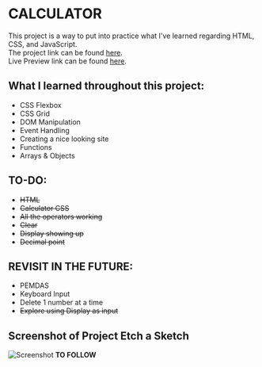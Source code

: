 # CALCULATOR
This project is a way to put into practice what I've learned regarding HTML, CSS, and JavaScript.  
The project link can be found [here](https://www.theodinproject.com/paths/foundations/courses/foundations/lessons/calculator).  
Live Preview link can be found [here](https://www.espiritukarl.github.io/odin-calculator).
  
## What I learned throughout this project:
- CSS Flexbox
- CSS Grid
- DOM Manipulation
- Event Handling
- Creating a nice looking site  
- Functions
- Arrays & Objects
  
## TO-DO:  
- ~~HTML~~
- ~~Calculator CSS~~
- ~~All the operators working~~
- ~~Clear~~
- ~~Display showing up~~
- ~~Decimal point~~

## REVISIT IN THE FUTURE:
- PEMDAS
- Keyboard Input
- Delete 1 number at a time
- ~~Explore using Display as input~~

## Screenshot of Project Etch a Sketch
![Screenshot](/home/karl/repos/odin-calculator/screenshot.png)
**TO FOLLOW**